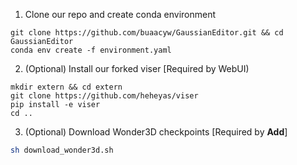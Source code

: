 1. Clone our repo and create conda environment
```
git clone https://github.com/buaacyw/GaussianEditor.git && cd GaussianEditor
conda env create -f environment.yaml 
```

2. (Optional) Install our forked viser [Required by WebUI)
```
mkdir extern && cd extern
git clone https://github.com/heheyas/viser 
pip install -e viser
cd ..
```

3. (Optional) Download Wonder3D checkpoints [Required by <b>Add</b>]
```bash
sh download_wonder3d.sh
```
